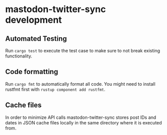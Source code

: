 # mastodon-twitter-sync development

## Automated Testing

Run `cargo test` to execute the test case to make sure to not break existing functionality.

## Code formatting

Run `cargo fmt` to automatically format all code. You might need to install rustfmt first with `rustup component add rustfmt`.

## Cache files

In order to minimize API calls mastodon-twitter-sync stores post IDs and dates in JSON cache files locally in the same directory where it is executed from.
